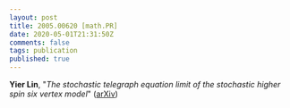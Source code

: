 ```yaml
---
layout: post
title: 2005.00620 [math.PR]
date: 2020-05-01T21:31:50Z
comments: false
tags: publication
published: true
---
```


<b>Yier Lin</b>, "<i>The stochastic telegraph equation limit of the stochastic higher spin  six vertex model</i>" ([arXiv](http://arxiv.org/abs/2005.00620v1))
